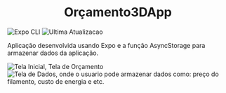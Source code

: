 <h1 align="center"> Orçamento3DApp </h1>

![Expo CLI](https://img.shields.io/badge/Expo-0.6.2-lightgrey)
![Ultima Atualizacao](https://img.shields.io/badge/realease%20date%3A-december%202022-orange)

<p>Aplicação desenvolvida usando Expo e a função AsyncStorage para armazenar dados da aplicação.
 
 
![Tela Inicial, Tela de Orçamento](https://user-images.githubusercontent.com/28853497/224380304-ecc6f5e3-0657-4328-ad02-4b6258a75c9c.jpeg)                        ![Tela de Dados, onde o usuario pode armazenar dados como: preço do filamento, custo de energia e etc.](https://user-images.githubusercontent.com/28853497/224381317-a5a7378e-d994-4ad4-ae4f-aafe06b2703b.jpeg)
